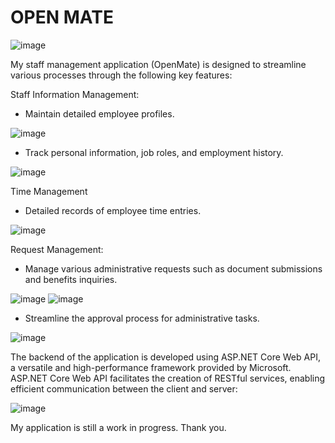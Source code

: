 # OPEN MATE

![image](https://github.com/user-attachments/assets/d692ffd9-41dd-4278-8d5b-0eacd0a9ff7b)


My staff management application (OpenMate) is designed to streamline various processes through the following key features:

Staff Information Management:
- Maintain detailed employee profiles.

![image](https://github.com/user-attachments/assets/3ae8cdfb-d890-48a2-8ad6-bc65a28d1d7a)

- Track personal information, job roles, and employment history.

![image](https://github.com/user-attachments/assets/d044bbb0-3434-4b11-b7e6-cbcce7a5c1ae)

Time Management
- Detailed records of employee time entries.

![image](https://github.com/user-attachments/assets/0108938b-c402-46ba-8832-50824a60d07e)

Request Management:
- Manage various administrative requests such as document submissions and benefits inquiries.

![image](https://github.com/user-attachments/assets/4509925b-7326-46bf-a9eb-dbf6b1953ad5)
![image](https://github.com/user-attachments/assets/a915a561-192d-47fe-9095-1115e98c4d0e)
- Streamline the approval process for administrative tasks.

![image](https://github.com/user-attachments/assets/ff9ec8d8-fe1f-4ff9-9a8a-11f68bb8a996)

The backend of the application is developed using ASP.NET Core Web API, a versatile and high-performance framework provided by Microsoft. ASP.NET Core Web API facilitates the creation of RESTful services, enabling efficient communication between the client and server:

![image](https://github.com/hoaihaii-el/StaffManagement/assets/96371073/3b5ef4f9-0753-498c-a7e0-6884a02db274)

My application is still a work in progress. Thank you.
